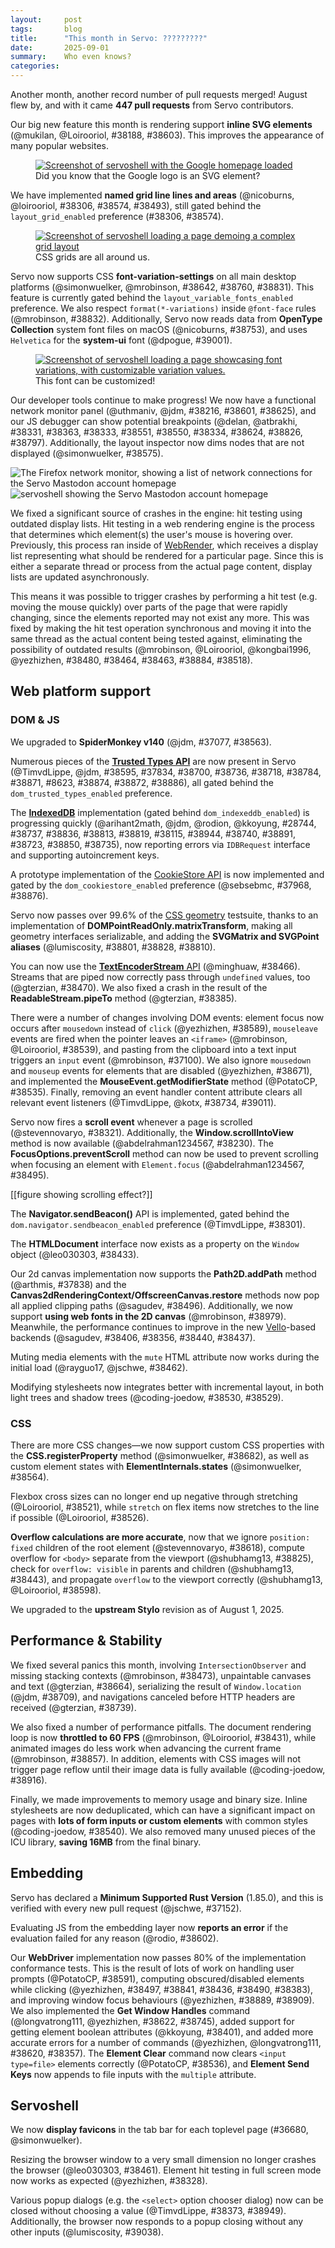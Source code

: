 ```yaml
---
layout:     post
tags:       blog
title:      "This month in Servo: ?????????"
date:       2025-09-01
summary:    Who even knows?
categories:
---
```


Another month, another record number of pull requests merged!
August flew by, and with it came **447 pull requests** from Servo contributors.

Our big new feature this month is rendering support **inline SVG elements** (@mukilan, @Loirooriol, #38188, #38603).
This improves the appearance of many popular websites.

<figure>
  <a href="{{ '/img/blog/2025-09-svg.png' | url }}"><img alt="Screenshot of servoshell with the Google homepage loaded" src="{{ '/img/blog/2025-09-svg.png' | url }}"></a>
  <figcaption>Did you know that the Google logo is an SVG element?</figcaption>
</figure>

We have implemented **named grid line lines and areas** (@nicoburns, @loirooriol, #38306, #38574, #38493), still gated behind the `layout_grid_enabled` preference (#38306, #38574).

<figure>
  <a href="{{ '/img/blog/2025-09-grid.png' | url }}"><img alt="Screenshot of servoshell loading a page demoing a complex grid layout" src="{{ '/img/blog/2025-09-grid.png' | url }}"></a>
  <figcaption>CSS grids are all around us.</figcaption>
</figure>

Servo now supports CSS **font-variation-settings** on all main desktop platforms (@simonwuelker, @mrobinson, #38642, #38760, #38831).
This feature is currently gated behind the `layout_variable_fonts_enabled` preference.
We also respect `format(*-variations)` inside `@font-face` rules (@mrobinson, #38832).
Additionally, Servo now reads data from **OpenType Collection** system font files on macOS (@nicoburns, #38753), and uses `Helvetica` for the **system-ui** font (@dpogue, #39001).

<figure>
  <a href="{{ '/img/blog/2025-09-variations.png' | url }}"><img alt="Screenshot of servoshell loading a page showcasing font variations, with customizable variation values." src="{{ '/img/blog/2025-09-vaiations.png' | url }}"></a>
  <figcaption>This font can be customized!</figcaption>
</figure>

Our developer tools continue to make progress! We now have a functional network monitor panel (@uthmaniv, @jdm, #38216, #38601, #38625),
and our JS debugger can show potential breakpoints (@delan, @atbrakhi, #38331, #38363, #38333, #38551, #38550, #38334, #38624, #38826, #38797).
Additionally, the layout inspector now dims nodes that are not displayed (@simonwuelker, #38575).

<img src="{{ '/img/blog/2025-09-netmonitor.png' | url }}" alt="The Firefox network monitor, showing a list of network connections for the Servo Mastodon account homepage"><img src=" {{ '/img/blog/2025-09-mastodon.png' | url }}" alt="servoshell showing the Servo Mastodon account homepage">

We fixed a significant source of crashes in the engine: hit testing using outdated display lists.
Hit testing in a web rendering engine is the process that determines which element(s) the user's mouse is hovering over.
Previously, this process ran inside of [WebRender](https://github.com/servo/webrender), which receives a display list representing what should be rendered for a particular page.
Since this is either a separate thread or process from the actual page content, display lists are updated asynchronously.

This means it was possible to trigger crashes by performing a hit test (e.g. moving the mouse quickly) over parts of the page that were rapidly changing, since the elements reported may not exist any more.
This was fixed by making the hit test operation synchronous and moving it into the same thread as the actual content being tested against, eliminating the possibility of outdated results (@mrobinson, @Loirooriol, @kongbai1996, @yezhizhen, #38480, #38464, #38463, #38884, #38518).

## Web platform support

### DOM & JS

We upgraded to **SpiderMonkey v140** (@jdm, #37077, #38563).

Numerous pieces of the [**Trusted Types API**](https://developer.mozilla.org/en-US/docs/Web/API/Trusted_Types_API) are now present in Servo
(@TimvdLippe, @jdm, #38595, #37834, #38700, #38736, #38718, #38784, #38871, #8623, #38874, #38872, #38886), all gated behind the `dom_trusted_types_enabled` preference.

The [**IndexedDB**](https://developer.mozilla.org/en-US/docs/Web/API/IndexedDB_API) implementation (gated behind `dom_indexeddb_enabled`) is progressing quickly (@arihant2math, @jdm, @rodion, @kkoyung, #28744, #38737, #38836, #38813, #38819, #38115, #38944, #38740, #38891, #38723, #38850, #38735), now reporting errors via `IDBRequest` interface and supporting autoincrement keys.

A prototype implementation of the [CookieStore API](https://developer.mozilla.org/en-US/docs/Web/API/CookieStore) is now implemented and gated by the `dom_cookiestore_enabled` preference (@sebsebmc, #37968, #38876).

Servo now passes over 99.6% of the [CSS geometry](https://drafts.fxtf.org/geometry/) testsuite, thanks to an implementation of **DOMPointReadOnly.matrixTransform**, making all geometry interfaces serializable, and adding the **SVGMatrix and SVGPoint aliases** (@lumiscosity, #38801, #38828, #38810).

You can now use the [**TextEncoderStream** API](https://developer.mozilla.org/en-US/docs/Web/API/TextEncoderStream) (@minghuaw, #38466).
Streams that are piped now correctly pass through `undefined` values, too (@gterzian, #38470).
We also fixed a crash in the result of the **ReadableStream.pipeTo** method (@gterzian, #38385).

There were a number of changes involving DOM events: element focus now occurs after `mousedown` instead of `click` (@yezhizhen, #38589), `mouseleave` events are fired when the pointer leaves an `<iframe>` (@mrobinson, @Loirooriol, #38539), and pasting from the clipboard into a text input triggers an `input` event (@mrobinson, #37100).
We also ignore `mousedown` and `mouseup` events for elements that are disabled (@yezhizhen, #38671), and implemented the **MouseEvent.getModifierState** method (@PotatoCP, #38535).
Finally, removing an event handler content attribute clears all relevant event listeners (@TimvdLippe, @kotx, #38734, #39011).

Servo now fires a **scroll event** whenever a page is scrolled (@stevennovaryo, #38321). Additionally, the **Window.scrollIntoView** method is now available (@abdelrahman1234567, #38230).
The **FocusOptions.preventScroll** method can now be used to prevent scrolling when focusing an element with `Element.focus` (@abdelrahman1234567, #38495).

[[figure showing scrolling effect?]]

The **Navigator.sendBeacon()** API is implemented, gated behind the `dom.navigator.sendbeacon_enabled` preference (@TimvdLippe, #38301).

The **HTMLDocument** interface now exists as a property on the `Window` object (@leo030303, #38433).

Our 2d canvas implementation now supports the **Path2D.addPath** method (@arthmis, #37838) and the **Canvas2dRenderingContext/OffscreenCanvas.restore** methods now pop all applied clipping paths (@sagudev, #38496).
Additionally, we now support **using web fonts in the 2D canvas** (@mrobinson, #38979).
Meanwhile, the performance continues to improve in the new [Vello](https://github.com/linebender/vello?tab=readme-ov-file#vello)-based backends (@sagudev, #38406, #38356, #38440, #38437).

Muting media elements with the `mute` HTML attribute now works during the initial load (@rayguo17, @jschwe, #38462).

Modifying stylesheets now integrates better with incremental layout, in both light trees and shadow trees (@coding-joedow, #38530, #38529).

### CSS

There are more CSS changes—we now support custom CSS properties with the **CSS.registerProperty** method (@simonwuelker, #38682), as well as custom element states with **ElementInternals.states** (@simonwuelker, #38564).

Flexbox cross sizes can no longer end up negative through stretching (@Loirooriol, #38521), while `stretch` on flex items now stretches to the line if possible (@Loirooriol, #38526).

**Overflow calculations are more accurate**, now that we ignore `position: fixed` children of the root element (@stevennovaryo, #38618), compute overflow for `<body>` separate from the viewport (@shubhamg13, #38825), check for `overflow: visible` in parents and children (@shubhamg13, #38443), and propagate `overflow` to the viewport correctly (@shubhamg13, @Loirooriol, #38598).

We upgraded to the **upstream Stylo** revision as of August 1, 2025.

## Performance & Stability

We fixed several panics this month, involving `IntersectionObserver` and missing stacking contexts (@mrobinson, #38473), unpaintable canvases and text (@gterzian, #38664), serializing the result of `Window.location` (@jdm, #38709), and navigations canceled before HTTP headers are received (@gterzian, #38739).

We also fixed a number of performance pitfalls.
The document rendering loop is now **throttled to 60 FPS** (@mrobinson, @Loirooriol, #38431), while animated images do less work when advancing the current frame (@mrobinson, #38857).
In addition, elements with CSS images will not trigger page reflow until their image data is fully available (@coding-joedow, #38916).

Finally, we made improvements to memory usage and binary size.
Inline stylesheets are now deduplicated, which can have a significant impact on pages with **lots of form inputs or custom elements** with common styles (@coding-joedow, #38540). We also removed many unused pieces of the ICU library, **saving 16MB** from the final binary.

## Embedding

Servo has declared a **Minimum Supported Rust Version** (1.85.0), and this is verified with every new pull request (@jschwe, #37152).

Evaluating JS from the embedding layer now **reports an error** if the evaluation failed for any reason (@rodio, #38602).

Our **WebDriver** implementation now passes 80% of the implementation conformance tests.
This is the result of lots of work on handling user prompts (@PotatoCP, #38591), computing obscured/disabled elements while clicking (@yezhizhen, #38497, #38841, #38436, #38490, #38383), and improving window focus behaviours (@yezhizhen, #38889, #38909).
We also implemented the **Get Window Handles** command (@longvatrong111, @yezhizhen, #38622, #38745), added support for getting element boolean attributes (@kkoyung, #38401), and added more accurate errors for a number of commands (@yezhizhen, @longvatrong111, #38620, #38357).
The **Element Clear** command now clears `<input type=file>` elements correctly (@PotatoCP, #38536), and **Element Send Keys** now appends to file inputs with the `multiple` attribute.

## Servoshell

We now **display favicons** in the tab bar for each toplevel page (#36680, @simonwuelker).

Resizing the browser window to a very small dimension no longer crashes the browser (@leo030303, #38461).
Element hit testing in full screen mode now works as expected (@yezhizhen, #38328).

Various popup dialogs (e.g. the `<select>` option chooser dialog) now can be closed without choosing a value (@TimvdLippe, #38373, #38949).
Additionally, the browser now responds to a popup closing without any other inputs (@lumiscosity, #39038).

<!--
- dom
    - https://github.com/servo/servo/pull/38579	(@simonwuelker, #38579)	script: Convert `CSS` from a IDL interface with static methods to a namespace (#38579)
      dom
    - https://github.com/servo/servo/pull/38507	(@menonrahul02@gmail.com, #38507)	script: Implement QuotaExceededError WebIDL interface (#38507)
      dom
    - https://github.com/servo/servo/pull/38677	(@simonwuelker, #38677)	script: Always throw when trying to `setProperty` on a readonly style `CSSStyleDeclaration` (#38677)
      dom
    - https://github.com/servo/servo/pull/38599	(@averyrudelphe@gmail.com, #38599)	script: Strip `javascript` URL scheme using `Position::AfterScheme` rather than `Position::BeforePath` (#38599)
      dom
    - https://github.com/servo/servo/pull/38720	(@menonrahul02@gmail.com, #38720)	content: Make QuotaExceededError serializable (#38720)
      dom
    - https://github.com/servo/servo/pull/38746	(@Taym95, #38746)	Implement AbortSignal static abort(reason) (#38746)
      dom
    - https://github.com/servo/servo/pull/38676	(@gterzian, @mrobinson, #38676)	script: abort planned form navigations (#38676)
      dom
    - https://github.com/servo/servo/pull/38984	(@euclid.ye@huawei.com, #38984)	script: Support decomposing ShadowRoot from mozjs `HandleValue` (#38984)
      dom
    - https://github.com/servo/servo/pull/38993	(@Gae24, #38993)	`XMLHttpRequest` `Send`: fix Content-Type failures (#38993)
      dom
    - https://github.com/servo/servo/pull/39020	(@andrei.volykhin@gmail.com, @volykhin.andrei@huawei.com, #39020)	webgpu: Add the dedicated WebGPU task source (#39020)
      dom
    - https://github.com/servo/servo/pull/37776	(@sagudev, @mrobinson, #37776)	compositor: Allow canvas to upload rendered contents asynchronously (#37776)
      dom
- layout
    - https://github.com/servo/servo/pull/38391	(@mrobinson, @Loirooriol, #38391)	layout: Account for sticky nodes in ScrollTree transforms and cache transforms (#38391)
      layout
    - https://github.com/servo/servo/pull/38418	(@averyrudelphe@gmail.com, @mrobinson, #38418)	layout: Fix negative outline offset (#38418)
      layout
    - https://github.com/servo/servo/pull/38366	(@Loirooriol, #38366)	layout: Recreate lazy block size when re-doing layout to avoid floats (#38366)
      layout
    - https://github.com/servo/servo/pull/38570	(@simonwuelker, #38570)	layout: Set color and text decoration on `<select>` elements by default (#38570)
      layout
    - https://github.com/servo/servo/pull/38678	(@mrobinson, @Loirooriol, #38678)	layout: Support storing layout data for two-level nested pseudo-elements (#38678)
      layout
    - https://github.com/servo/servo/pull/38705	(@Loirooriol, #38705)	layout: Stop making `<video>` fall back to a preferred aspect ratio of 2 (#38705)
      layout
-->

<style>
    ._correction {
        max-width: 33em;
        margin: 1em auto;
        border-bottom: 1px solid;
        padding-bottom: 1em;
    }
    ._note {
        margin: 1em 1em;
        border-left: 1px solid;
        padding-left: 1em;
        opacity: 0.75;
    }
</style>

